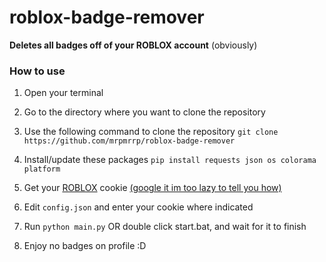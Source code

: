 # roblox-badge-remover
<b>Deletes all badges off of your ROBLOX account</b> (obviously)

### How to use
1. Open your terminal
   
2. Go to the directory where you want to clone the repository

3. Use the following command to clone the repository  `git clone https://github.com/mrpmrrp/roblox-badge-remover`

4. Install/update these packages `pip install requests json os colorama platform`

5. Get your [ROBLOX](https://www.roblox.com/home) cookie [(google it im too lazy to tell you how)](https://www.youtube.com/results?search_query=how+get+roblox+cookie)

6. Edit `config.json` and enter your cookie where indicated

7. Run `python main.py` OR double click start.bat, and wait for it to finish

8. Enjoy no badges on profile :D
